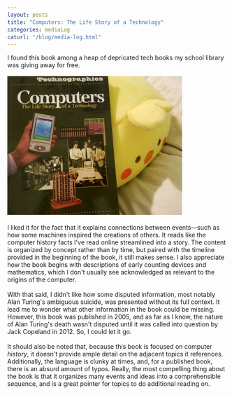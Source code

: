 ```yaml
---
layout: posts
title: "Computers: The Life Story of a Technology"
categories: mediaLog
caturl: "/blog/media-log.html"
---
```

I found this book among a heap of depricated tech books my school library was giving away for free.
<br><br><img src="/images/for-posts/computers-life-story.png" width="400px">
<br><br>I liked it for the fact that it explains connections between events—such as how some machines inspired the creations of others. It reads like the computer history facts I've read online streamlined into a story. The content is organized by concept rather than by time, but paired with the timeline provided in the beginning of the book, it still makes sense. I also appreciate how the book begins with descriptions of early counting devices and mathematics, which I don't usually see acknowledged as relevant to the origins of the computer.
<br><br>With that said, I didn't like how some disputed information, most notably Alan Turing's ambiguous suicide, was presented without its full context. It lead me to wonder what other information in the book could be missing. However, this book was published in 2005, and as far as I know, the nature of Alan Turing's death wasn't disputed until it was called into question by Jack Copeland in 2012. So, I could let it go.
<br><br>It should also be noted that, because this book is focused on computer <i>history</i>, it doesn't provide ample detail on the adjacent topics it references. Additionally, the language is clunky at times, and, for a published book, there is an absurd amount of typos. Really, the most compelling thing about the book is that it organizes many events and ideas into a comprehensible sequence, and is a great pointer for topics to do additional reading on.